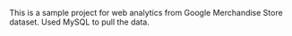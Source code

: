 
This is a sample project for web analytics from Google Merchandise Store dataset. Used MySQL to pull the data.
